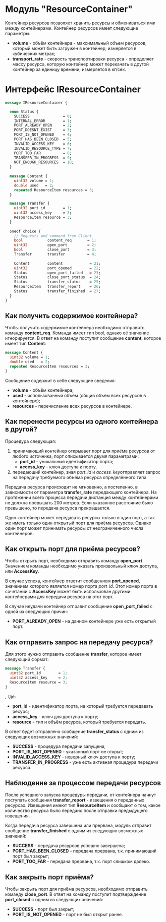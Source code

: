 

# Модуль "ResourceContainer"
Контейнер ресурсов позволяет хранить ресурсы и обмениваться ими между контейнерами. Контейнер ресурсов имеет следующие параметры:
  - **volume** - объём контейнера - максимальный объем ресурсов, который может быть загружен в контейнер; измеряется в кубических метрах;
  - **transport_rate** - скорость транспортировки ресурса - определяет массу ресурса, которую контейнер может перекачать в другой контейнер за единицу времени; измеряется в кг/сек.
 

# Интерфейс IResourceContainer
```protobuf
message IResourceContainer {

  enum Status {
    SUCCESS               = 0;
    INTERNAL_ERROR        = 1;
    PORT_ALREADY_OPEN     = 2;
    PORT_DOESNT_EXIST     = 3;
    PORT_IS_NOT_OPENED    = 4;
    PORT_HAS_BEEN_CLOSED  = 5;
    INVALID_ACCESS_KEY    = 6;
    INVALID_RESOURCE_TYPE = 7;
    PORT_TOO_FAR          = 8;
    TRANSFER_IN_PROGRESS  = 9;
    NOT_ENOUGH_RESOURCES  = 10;
  }
  
  message Content {
    uint32 volume = 1;
    double used   = 2;
    repeated ResourceItem resources = 3;
  }

  message Transfer {
    uint32 port_id        = 1;
    uint32 access_key     = 2;
    ResourceItem resource = 3;
  }
  
  oneof choice {
    // Requests and command from Client
    bool           content_req       = 1;
    uint32         open_port         = 2;
    bool           close_port        = 3;
    Transfer       transfer          = 4;
    
    Content        content            = 21;
    uint32         port_opened        = 22;
    Status         open_port_failed   = 23;
    Status         close_port_status  = 24;
    Status         transfer_status    = 25;
    ResourceItem   transfer_report    = 26;
    Status         transfer_finished  = 27;
  }
}
```

## Как получить содержимое контейнера?
Чтобы получить содержимое контейнера необходимо отправить команду **content_req**. Команда имеет тип bool, однако её значение игнорируется. В ответ на команду поступит сообщение **content**, которое имеет тип **Content**:
```protobuf
message Content {
  uint32 volume = 1;
  double used   = 2;
  repeated ResourceItem resources = 3;
}
```
Сообщение содержит в себе следующие сведения:
  - **volume** - объём контейнера;
  - **used** - использованный объём (общий объём всех ресурсов в контейнере);
  - **resources** - перечисление всех ресурсов в контейнере.

## Как перенести ресурсы из одного контейнера в другой?
Процедура следующая:
1. принимающий контейнер открывает порт для приёма ресурсов от любого источника; порт описывается двумя параметрами:
	* **port_id** - уникальный идентификатор порта;
	* **access_key** - ключ доступа к порту.	
2. передающий контейнер, зная *port_id* и *access_key*отправляет запрос на передачу требуемого объёма ресурса определённого типа.

Передача ресурса происходит не мгновенно, а постепенно, в зависимости от параметра **transfer_rate** передающего контейнера. На протяжении всего процесса передачи дистанция между контейнерами не должна превышать 200 метров. Если указанное расстояние было превышено, то передача ресурса прекращается.

Один контейнер может передавать ресурсы только в один порт, а так же иметь только один открытый порт для приёма ресурсов. Однако один порт может принимать ресурсы от неограниченного числа контейнеров.

## Как открыть порт для приёма ресурсов?
Чтобы открыть порт, необходимо отправить команду **open_port**. Значением команды необходимо указать произвольный ключ доступа, или **AccessKey**.

В случае успеха, контейнер ответит сообщением **port_opened**, значением которого является номер порта *port_id*. Этот номер порта в сочетании с **AccessKey** может быть использован другими контейнерами для передачи ресурса на этот порт.

В случае неудачи контейнер отправит сообщение **open_port_failed** с одной из следующих причин:
  * **PORT_ALREADY_OPEN** - на данном контейнере уже есть открытый порт.

## Как отправить запрос на передачу ресурса?
Для этого нужно отправить сообщение **transfer**, которое имеет следующий формат:
```protobuf
message Transfer {
  uint32 port_id        = 1;
  uint32 access_key     = 2;
  ResourceItem resource = 3;
}
```
, где:
  * **port_id** - идентификатор порта, на который требуется передавать ресурс;
  * **access_key** - ключ для доступа к порту;
  * **resource** - тип и объём ресурса, который требуется передать.

В ответ будет отправлено сообщение **transfer_status** с одним из следующих возможных значений:
  * **SUCCESS** - процедура передачи запущена;
  * **PORT_IS_NOT_OPENED** - указанный порт не открыт;
  * **INVALID_ACCESS_KEY** - неверный ключ доступа к порту;
  * **TRANSFER_IN_PROGRESS** - уже есть активная процедура передачи ресурса.

## Наблюдение за процессом передачи ресурсов
После успешного запуска процедуры передачи, от контейнера начнут поступать сообщения **transfer_report** - извещения о переданных ресурсах. Извещения имеют тип **ResourceItem** и сообщают о том, какое количество ресурса было передано после отправки предыдущего извещения.

Когда передача ресурса завершена или прервана, модуль отправит сообщение **transfer_finished** с одним из следующих возможных значений:
  * **SUCCESS** - передача ресурсов успешно завершена;
  * **PORT_HAS_BEEN_CLOSED** - передача прервана, т.к. принимающий порт был закрыт;
  * **PORT_TOO_FAR** - передача прервана, т.к. порт слишком далеко.

## Как закрыть порт приёма?
Чтобы закрыть порт для приёма ресурсов, необходимо отправить команду **close_port**. В ответ на команду поступит подтверждение **port_closed** с одним из следующих значений:
  * **SUCCESS** - порт был закрыт;
  * **PORT_IS_NOT_OPENED** - порт не был открыт ранее.
